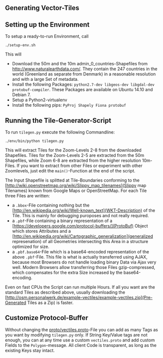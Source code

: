 ## Generating Vector-Tiles

## Setting up the Environment
To setup a ready-to-run Environment, call

    ./setup-env.sh

This will
 - Download the 50m and the 10m admin_0_countries-Shapefiles from http://www.naturalearthdata.com/. They contain the 247 countries in the world (Greenland as separate from Denmark) in a reasonable resolution and with a large Set of metadata.
 - Install the following Packages: `python2.7-dev libgeos-dev libgdal-dev protobuf-compiler`. These Packages are available on Ubuntu 14.10 and Debian 7.
 - Setup a Python2-virtualenv
 - Install the following pips: `PyProj Shapely Fiona protobuf`

## Running the Tile-Generator-Script
To run `tilegen.py` execute the following Commandline:

    ./env/bin/python tilegen.py

This will extract Tiles for the Zoom-Levels 2-8 from the downloaded Shapefiles. Tiles for the Zoom-Levels 2-5 are extracted from the 50m Shapefiles, while Zoom 6-8 are extracted from the higher resolution 10m-Files. If you want to extract from other Files or experiment with other Zoomlevels, just edit the `main()`-Function at the end of the script.

The Input Shapefile is splitted at Tile-Boundaries conforming to the [http://wiki.openstreetmap.org/wiki/Slippy_map_tilenames](Slippy map Tilenames) known from Google Maps or OpenStreetMap. For each Tile three Files are written:
 - a `.bbox`-File containing nothing but the [http://en.wikipedia.org/wiki/Well-known_text](WKT-Description) of the Tile. This is mainly for debugging puroposes and not really required.
 - a `.pbf`-File containing a binary representation of a [https://developers.google.com/protocol-buffers/](ProtoBuf) Object which stores Attributes and a [http://en.wikipedia.org/wiki/Cartographic_generalization](generalized represenation) of all Geometries intersecting this Area in a structure optimized for size.
 - a `.pbf.base64`-File which is a base64-encoded representation of the above `.pbf`-File. This file is what is actually transferred using AJAX, because most Browsers do not handle loading binary Data via Ajax very well. Modern Browsers allow transferring those Files gzip-compressed, which compensates for the extra Size increased by the base64-encoding.

Even on fast CPUs the Script can run multiple Hours. If all you want are the standard Tiles as described above, usually downloading the [http://osm.personalwerk.de/example-vectiles/example-vectiles.zip](Pre-Generated Tiles as a Zip) is faster.

## Customize Protocol-Buffer
Without changing the [proto/vectiles.proto](`vectiles.proto`)-File you can add as many Tags as you want by modifying `tilegen.py` only. If String Key/Value tags are not enough, you can at any time use a custom `vectiles.proto` and add custom Fields to the `Polygon`-message. All client Code is transparent, as long as the existing Keys stay intact.
